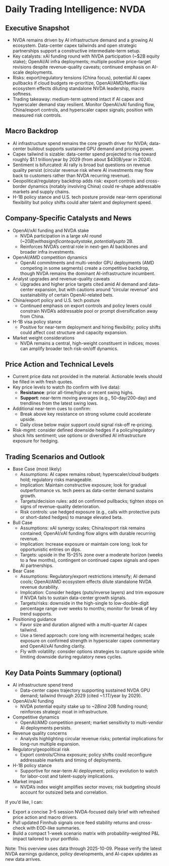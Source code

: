 # Daily Trading Intelligence: NVDA

## Executive Snapshot
- NVDA remains driven by AI infrastructure demand and a growing AI ecosystem. Data-center capex tailwinds and open strategic partnerships support a constructive intermediate-term setup.
- Key catalysts: xAI funding round with NVDA participation (~$2B equity stake); OpenAI/AI infra deployments; multiple positive price-target revisions despite revenue-quality caveats; continued emphasis on AI-scale deployments.
- Risks: export/regulatory tensions (China focus), potential AI capex pullbacks if cloud budgets re-prioritize, OpenAI/AMD/Netflix-like ecosystem effects diluting standalone NVDA leadership, macro softness.
- Trading takeaway: medium-term uptrend intact if AI capex and hyperscaler demand stay resilient. Monitor OpenAI/xAI funding flow, China/export controls, and hyperscaler capex signals; position with measured risk controls.

## Macro Backdrop
- AI infrastructure spend remains the core growth driver for NVDA; data-center buildout supports sustained GPU demand and pricing power.
- Capex tailwind is sizable: data-center spend projected to rise toward roughly $1.1 trillion/year by 2029 (from about $430B/year in 2024).
- Sentiment is bifurcated: AI rally is broad but questions on revenue quality persist (circular revenue risk where AI investments may flow back to customers rather than NVDA recurring revenue).
- Geopolitical/regulatory backdrop adds risk: export controls and cross-border dynamics (notably involving China) could re-shape addressable markets and supply chains.
- H-1B policy stance and U.S. tech posture provide near-term operational flexibility but policy shifts could alter talent and deployment speed.

## Company-Specific Catalysts and News
- OpenAI/xAI funding and NVDA stake
  - NVDA participation in a large xAI round (~$20B) with a significant equity stake, potentially up to ~$2B.
  - Reinforces NVDA’s central role in next-gen AI backbones and broader infra investments.
- OpenAI/AMD competition dynamics
  - OpenAI commitments and multi-vendor GPU deployments (AMD competing in some segments) create a competitive backdrop, though NVDA remains the dominant AI-infrastructure incumbent.
- Analyst upgrades and revenue-quality caveats
  - Upgrades and higher price targets cited amid AI demand and data-center expansion, but with cautions around “circular revenue” and sustainability of certain OpenAI-related bets.
- China/export policy and U.S. tech posture
  - Continued emphasis on export controls and policy levers could constrain NVDA’s addressable pool or prompt diversification away from China.
- H-1B visa policy stance
  - Positive for near-term deployment and hiring flexibility; policy shifts could affect cost structure and capacity expansion.
- Market weight considerations
  - NVDA remains a central, high-weight constituent in indices; moves can amplify broader tech risk-on/off dynamics.

## Price Action and Technical Levels
- Current price data not provided in the material. Actionable levels should be filled in with fresh quotes. 
- Key price levels to watch (to confirm with live data):
  - **Resistance**: prior all-time/highs or recent swing highs.
  - **Support**: near-term moving averages (e.g., 50-day/200-day) and trendlines from the latest swing lows.
- Additional near-term cues to confirm:
  - Break above key resistance on strong volume could accelerate upside.
  - Daily close below major support could signal risk-off re-pricing.
- Risk-mgmt: consider defined downside hedges if a policy/regulatory shock hits sentiment; use options or diversified AI infrastructure exposure for hedging.

## Trading Scenarios and Outlook
- Base Case (most likely)
  - Assumptions: AI capex remains robust; hyperscaler/cloud budgets hold; regulatory risks manageable.
  - Implication: Maintain constructive exposure; look for gradual outperformance vs. tech peers as data-center demand sustains growth.
  - Targets/decision rules: add on confirmed pullbacks; tighten stops on signs of revenue-quality deterioration.
  - Risk controls: use hedged exposure (e.g., calls with protective puts or short-dated hedges) to manage elevated beta.
- Bull Case
  - Assumptions: xAI synergy scales; China/export risk remains contained; OpenAI/xAI funding flow aligns with durable recurring revenue.
  - Implication: Increase exposure or maintain core long; look for opportunistic entries on dips.
  - Targets: upside in the 15–25% zone over a moderate horizon (weeks to a few months), contingent on continued capex signals and open AI partnerships.
- Bear Case
  - Assumptions: Regulatory/export restrictions intensify; AI demand cools; OpenAI/AMD ecosystem effects dilute standalone NVDA revenue durability.
  - Implication: Consider hedges (puts/inverse layers) and trim exposure if NVDA fails to sustain data-center growth signals.
  - Targets/risks: downside in the high-single to low-double-digit percentage range over weeks to months; monitor for break of key trend supports.
- Positioning guidance
  - Favor size and duration aligned with a multi-quarter AI capex tailwind.
  - Use a tiered approach: core long with incremental hedges; scale exposure on confirmed strength in hyperscaler capex commentary and OpenAI/xAI funding clarity.
  - Fly with volatility: consider options strategies to capture upside while limiting downside during regulatory news cycles.

## Key Data Points Summary (optional)
- AI infrastructure spend trend
  - Data-center capex trajectory supporting sustained NVDA GPU demand; tailwind through 2029 (cited ~1.1T/year by 2029).
- OpenAI/xAI funding
  - NVDA potential equity stake up to ~$2B in a ~$20B funding round; reinforces strategic moat in infrastructure.
- Competitive dynamics
  - OpenAI/AMD competition present; market sensitivity to multi-vendor AI deployments persists.
- Revenue quality concerns
  - Analysts highlighting circular revenue risks; potential implications for long-run multiple expansion.
- Regulatory/geopolitical risk
  - Export controls/China exposure; policy shifts could reconfigure addressable markets and timing of deployments.
- H-1B policy stance
  - Supportive for near-term AI deployment; policy evolution to watch for labor-cost and talent-supply implications.
- Market impact
  - NVDA’s index weight amplifies sector moves; risk budgeting should account for outsized beta and correlation.

If you’d like, I can:
- Export a concise 3–5 session NVDA-focused daily brief with refreshed price action and macro drivers.
- Pull updated Finnhub signals once feed stability returns and cross-check with EOD-like summaries.
- Build a compact 1-week scenario matrix with probability-weighted P&L impact tailored to your portfolio.

Note: This overview uses data through 2025-10-09. Please verify the latest NVDA earnings guidance, policy developments, and AI-capex updates as new data arrives.